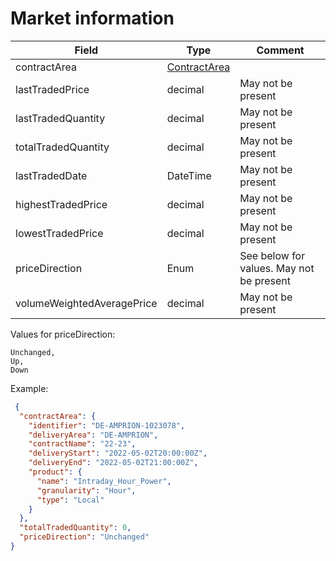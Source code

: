 ﻿# Market information

| Field | Type         | Comment |
| --- |--------------| --- |
| contractArea | [ContractArea](contractarea.md) | |
| lastTradedPrice | decimal      | May not be present |
| lastTradedQuantity | decimal      | May not be present |
| totalTradedQuantity | decimal      | May not be present |
| lastTradedDate | DateTime     | May not be present |
| highestTradedPrice | decimal      | May not be present |
| lowestTradedPrice | decimal      | May not be present |
| priceDirection | Enum         | See below for values. May not be present |
| volumeWeightedAveragePrice | decimal      | May not be present |

Values for priceDirection:
```
Unchanged,
Up,
Down
```

Example:
```json
 {
  "contractArea": {
    "identifier": "DE-AMPRION-1023078",
    "deliveryArea": "DE-AMPRION",
    "contractName": "22-23",
    "deliveryStart": "2022-05-02T20:00:00Z",
    "deliveryEnd": "2022-05-02T21:00:00Z",
    "product": {
      "name": "Intraday_Hour_Power",
      "granularity": "Hour",
      "type": "Local"
    }
  },
  "totalTradedQuantity": 0,
  "priceDirection": "Unchanged"
}
```
